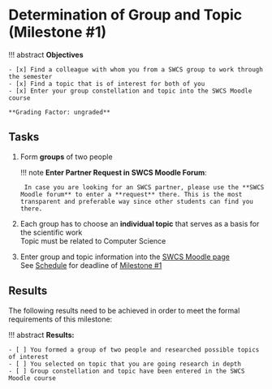 # Determination of Group and Topic (Milestone #1)

!!! abstract
    **Objectives**

    - [x] Find a colleague with whom you from a SWCS group to work through the semester
    - [x] Find a topic that is of interest for both of you
    - [x] Enter your group constellation and topic into the SWCS Moodle course

    **Grading Factor: ungraded**


## Tasks

1. Form **groups** of two people
     
    !!! note
        **Enter Partner Request in SWCS Moodle Forum**: 
        
        In case you are looking for an SWCS partner, please use the **SWCS Moodle forum** to enter a **request** there. This is the most transparent and preferable way since other students can find you there. 

2. Each group has to choose an **individual topic** that serves as a basis for the scientific work  
    Topic must be related to Computer Science
3. Enter group and topic information into the [SWCS Moodle page]()  
    See [Schedule](schedule.md) for deadline of [Milestone #1](milestone1.md)




## Results

The following results need to be achieved in order to meet the formal requirements of this milestone:

!!! abstract
    __Results:__

    - [ ] You formed a group of two people and researched possible topics of interest
    - [ ] You selected on topic that you are going research in depth
    - [ ] Group constellation and topic have been entered in the SWCS Moodle course